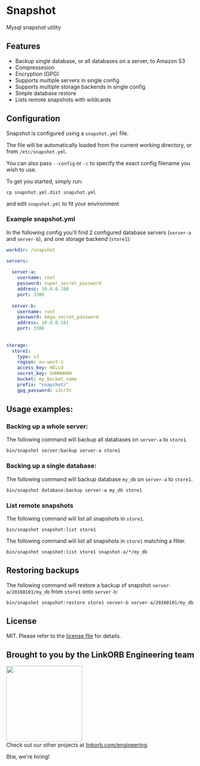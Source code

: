 Snapshot
========

Mysql snapshot utility


## Features

* Backup single database, or all databases on a server, to Amazon S3
* Compressesion
* Encryption (GPG)
* Supports multiple servers in single config
* Supports multiple storage backends in single config
* Simple database restore
* Lists remote snapshots with wildcards

## Configuration

Snapshot is configured using a `snapshot.yml` file.

The file will be automatically loaded from the current working directory, or from `/etc/snapshot.yml`.

You can also pass `--config` or `-c` to specify the exact config filename you wish to use.

To get you started, simply run:

    cp snapshot.yml.dist snapshot.yml

and edit `snapshot.yml` to fit your environment

### Example snapshot.yml

In the following config you'll find 2 configured database servers (`server-a` and `server-b`), and one storage backend (`store1`):

```yml
workdir: /snapshot

servers:
  
  server-a:
    username: root
    password: super_secret_password
    address: 10.0.0.100
    port: 3306
    
  server-b:
    username: root
    password: mega_secret_password
    address: 10.0.0.101
    port: 3306
    
    
storage:
  store1:
    type: s3
    region: eu-west-1
    access_key: HELLO
    secret_key: SHHHHHHH
    bucket: my_bucket_name
    prefix: "snapshot/"
    gpg_password: s3cr3t
```

## Usage examples:

### Backing up a whole server:

The following command will backup all databases on `server-a` to `store1`.

    bin/snapshot server:backup server-a store1

### Backing up a single database:

The following command will backup database `my_db` on `server-a` to `store1`.

    bin/snapshot database:backup server-a my_db store1

### List remote snapshots

The following command will list all snapshots in `store1`.

    bin/snapshot snapshot:list store1

The following command will list all snapshots in `store1` matching a filter.

    bin/snapshot snapshot:list store1 snapshot-a/*/my_db

## Restoring backups

The following command will restore a backup of snapshot `server-a/20160101/my_db` from `store1` onto `server-b`:

    bin/snapshot snapshot:restore store1 server-b server-a/20160101/my_db

## License

MIT. Please refer to the [license file](LICENSE.md) for details.

## Brought to you by the LinkORB Engineering team

<img src="http://www.linkorb.com/d/meta/tier1/images/linkorbengineering-logo.png" width="200px" /><br />
Check out our other projects at [linkorb.com/engineering](http://www.linkorb.com/engineering).

Btw, we're hiring!
